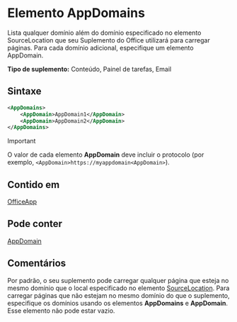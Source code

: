 # <a name="appdomains-element"></a>Elemento AppDomains

Lista qualquer domínio além do domínio especificado no elemento SourceLocation que seu Suplemento do Office utilizará para carregar páginas. Para cada domínio adicional, especifique um elemento AppDomain.

 **Tipo de suplemento:** Conteúdo, Painel de tarefas, Email

## <a name="syntax"></a>Sintaxe

```XML
<AppDomains>
    <AppDomain>AppDomain1</AppDomain>
    <AppDomain>AppDomain2</AppDomain>
</AppDomains>
```

> [!IMPORTANT]
> O valor de cada elemento **AppDomain** deve incluir o protocolo (por exemplo, `<AppDomain>https://myappdomain<AppDomain>`).

## <a name="contained-in"></a>Contido em

[OfficeApp](officeapp.md)

## <a name="can-contain"></a>Pode conter

[AppDomain](appdomain.md)

## <a name="remarks"></a>Comentários

Por padrão, o seu suplemento pode carregar qualquer página que esteja no mesmo domínio que o local especificado no elemento [SourceLocation](sourcelocation.md). Para carregar páginas que não estejam no mesmo domínio do que o suplemento, especifique os domínios usando os elementos **AppDomains** e **AppDomain**. Esse elemento não pode estar vazio.
